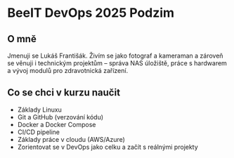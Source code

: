 # BeeIT DevOps 2025 Podzim

## O mně
Jmenuji se Lukáš Františák. Živím se jako fotograf a kameraman a zároveň se věnuji i technickým projektům – správa NAS úložiště, práce s hardwarem a vývoj modulů pro zdravotnická zařízení.  

## Co se chci v kurzu naučit
- Základy Linuxu
- Git a GitHub (verzování kódu)
- Docker a Docker Compose
- CI/CD pipeline
- Základy práce v cloudu (AWS/Azure)
- Zorientovat se v DevOps jako celku a začít s reálnými projekty
